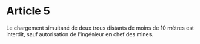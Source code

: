 # Article 5

Le chargement simultané de deux trous distants de moins de 10 mètres est interdit, sauf autorisation de l'ingénieur en chef des mines.
